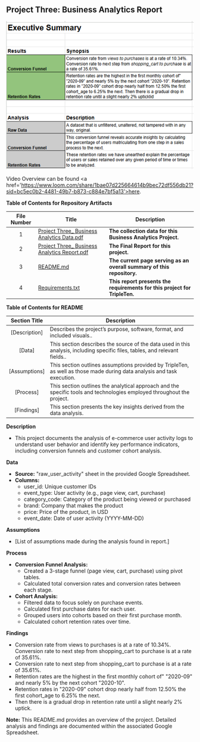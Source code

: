 ## Project Three: Business Analytics Report

![image alt](https://github.com/Kin175/Data-Projects-TripleTen/blob/33d7f53c99d610570024b6d89c3157c33e0e8807/.images/Project%20Three%20Executive%20Summary%20screenshot.png)

Video Overview can be found <a href='https://www.loom.com/share/1bae07d225664614b9bec72df556db21?sid=bc5ec0b2-4481-49b7-b873-c884e7bf5a13’><u>here</u>.</a>

**Table of Contents for Repository Artifacts**

| File Number | Title | Description |
| :-----------: | ----------- |----------- |
| 1 | [Project Three_ Business Analytics Data.pdf](https://github.com/Kin175/Data-Projects-TripleTen/blob/main/Business%20Analytics/GitHub%20Project%20Three_%20Business%20Analytics%20Data.pdf) | **The collection data for this Business Analytics Project.** |
| 2 | [Project Three_ Business Analytics Report.pdf](https://github.com/Kin175/Data-Projects-TripleTen/blob/main/Business%20Analytics/GitHub%20Project%20Three_%20Business%20Analytics%20Report.pdf) | **The Final Report for this project.** |
| 3 | [README.md](https://github.com/Kin175/Data-Projects-TripleTen/blob/main/Business%20Analytics/README.md) | **The current page serving as an overall summary of this repository.** |
| 4 | [Requirements.txt](https://github.com/Kin175/Data-Projects-TripleTen/blob/main/Business%20Analytics/Requirements.txt) | **This report presents the requirements for this project for TripleTen.** |


**Table of Contents for README**

| Section Title | Description |
| :-----------: | ----------- |
| [Description] | Describes the project’s purpose, software, format, and included visuals.. |
| [Data] |  This section describes the source of the data used in this analysis, including specific files, tables, and relevant fields.. |
| [Assumptions] | This section outlines assumptions provided by TripleTen, as well as those made during data analysis and task execution. |
| [Process] |  This section outlines the analytical approach and the specific tools and technologies employed throughout the project. |
| [Findings] | This section presents the key insights derived from the data analysis. |

**Description**

* This project documents the analysis of e-commerce user activity logs to understand user behavior and identify key performance indicators, including conversion funnels and customer cohort analysis.

**Data**

* **Source:** "raw_user_activity" sheet in the provided Google Spreadsheet.
* **Columns:**
    * user_id: Unique customer IDs
    * event_type: User activity (e.g., page view, cart, purchase)
    * category_code: Category of the product being viewed or purchased
    * brand: Company that makes the product
    * price: Price of the product, in USD
    * event_date: Date of user activity (YYYY-MM-DD)

**Assumptions**

* [List of assumptions made during the analysis found in report.]

**Process**

* **Conversion Funnel Analysis:** 
    * Created a 3-stage funnel (page view, cart, purchase) using pivot tables.
    * Calculated total conversion rates and conversion rates between each stage.
* **Cohort Analysis:**
    * Filtered data to focus solely on purchase events.
    * Calculated first purchase dates for each user.
    * Grouped users into cohorts based on their first purchase month.
    * Calculated cohort retention rates over time.

**Findings**

* Conversion rate from views to purchases is at a rate of 10.34%. Conversion rate to next step from shopping_cart to purchase is at a rate of 35.61%.  
* Conversion rate to next step from shopping_cart to purchase is at a rate of 35.61%.  
* Retention rates are the highest in the first monthly cohort of"  "2020-09" and nearly 5% by the next cohort "2020-10".  
* Retention rates in "2020-09" cohort drop nearly half from 12.50% the first cohort_age to 6.25% the next.  
* Then there is a gradual drop in retention rate until a slight nearly 2% uptick.

**Note:** This README.md provides an overview of the project. Detailed analysis and findings are documented within the associated Google Spreadsheet.
